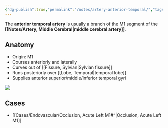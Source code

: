 ```yaml
---
{"dg-publish":true,"permalink":"/notes/artery-anterior-temporal/","tags":["anatomy","vessel","artery"],"created":"2023-05-24T03:17:40.000-07:00","updated":"2023-08-15T14:13:12.000-07:00"}
---
```



The **anterior temporal artery** is usually a branch of the M1 segment of the **[[Notes/Artery, Middle Cerebral\|middle cerebral artery]]**. 

## Anatomy

- Origin: M1
- Courses anteriorly and laterally
- Curves out of [[Fissure, Sylvian\|Sylvian fissure]]
- Runs posteriorly over [[Lobe, Temporal\|temporal lobe]]
- Supplies anterior superior/middle/inferior temporal gyri

![](https://i.imgur.com/jD1Vegn.png)

## Cases

- [[Cases/Endovascular/Occlusion, Acute Left M1#^\|Occlusion, Acute Left M1]]
